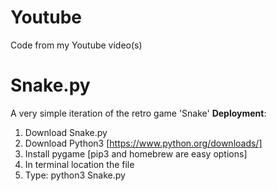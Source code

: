 # Youtube
Code from my Youtube video(s)

# Snake.py
A very simple iteration of the retro game 'Snake' 
**Deployment**: 
1) Download Snake.py <br/>
2) Download Python3 [https://www.python.org/downloads/] <br/>
3) Install pygame [pip3 and homebrew are easy options] <br/>
4) In terminal location the file <br/>
5) Type: python3 Snake.py
